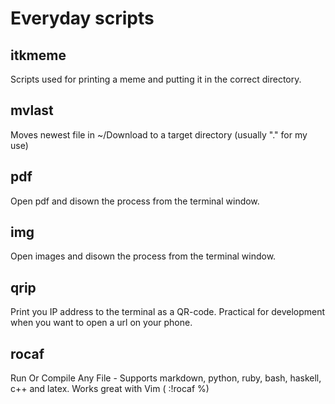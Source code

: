 # Everyday scripts

## itkmeme
Scripts used for printing a meme and putting it in the correct directory. 

## mvlast
Moves newest file in ~/Download to a target directory (usually "." for my use)

## pdf
Open pdf and disown the process from the terminal window. 

## img
Open images and disown the process from the terminal window. 

## qrip
Print you IP address to the terminal as a QR-code. Practical for development when you want to open a url on your phone. 

## rocaf
Run Or Compile Any File - Supports markdown, python, ruby, bash, haskell, c++ and latex. Works great with Vim ( :!rocaf %)


